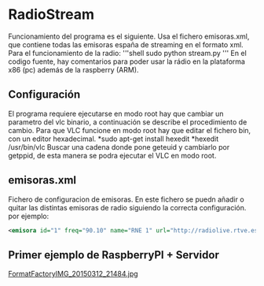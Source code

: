 RadioStream
==========
Funcionamiento del programa es el siguiente. 
Usa el fichero emisoras.xml, que contiene todas las emisoras españa de streaming en el formato xml. 
Para el funcionamiento de la radio:
'''shell
sudo python stream.py
'''
En el codigo fuente, hay comentarios para poder usar la rádio en la plataforma x86 (pc) además de la raspberry (ARM).


Configuración
-------------
El programa requiere ejecutarse en modo root hay que cambiar un parametro del vlc binario, a continuación se describe el procedimiento de cambio.
Para que VLC funcione en modo root hay que editar el fichero bin, con un editor hexadecimal.
*sudo apt-get install hexedit
*hexedit /usr/bin/vlc
Buscar una cadena donde pone geteuid y cambiarlo por getppid, de esta manera se podra ejecutar el VLC en modo root.

emisoras.xml 
-----------------
Fichero de configuracion de emisoras. En este fichero se puedn añadir o quitar las distintas emisoras de radio siguiendo la correcta configuración.
por ejemplo:
````xml
<emisora id="1" freq="90.10" name="RNE 1" url="http://radiolive.rtve.es/rne.m3u"/>
````

Primer ejemplo de RaspberryPI + Servidor
----------------------------------------
[FormatFactoryIMG_20150312_21484.jpg](https://bitbucket.org/repo/Knp4Bg/images/1707184735-FormatFactoryIMG_20150312_21484.jpg)

